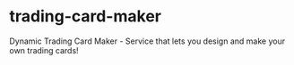 # trading-card-maker
Dynamic Trading Card Maker - Service that lets you design and make your own trading cards!
